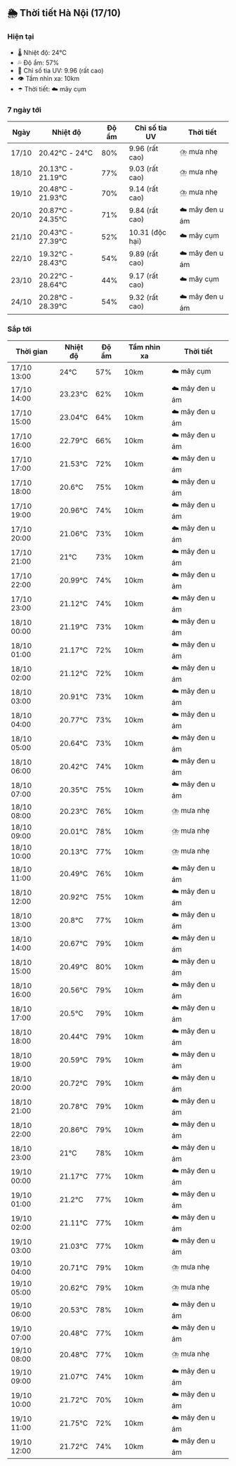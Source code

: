 ## 🌦️ Thời tiết Hà Nội (17/10)

### Hiện tại

- 🌡️ Nhiệt độ: 24℃
- 💦 Độ ẩm: 57%
- 🌟 Chỉ số tia UV: 9.96 (rất cao)
- 👁️ Tầm nhìn xa: 10km
- ☂️ Thời tiết: ☁️ mây cụm

### 7 ngày tới

| Ngày | Nhiệt độ | Độ ẩm | Chỉ số tia UV | Thời tiết |
| --- | --- | --- | --- | --- |
| 17/10 | 20.42℃ - 24℃ | 80% | 9.96 (rất cao) | ⛈️ mưa nhẹ |
| 18/10 | 20.13℃ - 21.19℃ | 77% | 9.03 (rất cao) | ⛈️ mưa nhẹ |
| 19/10 | 20.48℃ - 21.93℃ | 70% | 9.14 (rất cao) | ⛈️ mưa nhẹ |
| 20/10 | 20.87℃ - 24.35℃ | 71% | 9.84 (rất cao) | ☁️ mây đen u ám |
| 21/10 | 20.43℃ - 27.39℃ | 52% | 10.31 (độc hại) | ☁️ mây cụm |
| 22/10 | 19.32℃ - 28.43℃ | 54% | 9.89 (rất cao) | ☁️ mây đen u ám |
| 23/10 | 20.22℃ - 28.64℃ | 44% | 9.17 (rất cao) | ☁️ mây cụm |
| 24/10 | 20.28℃ - 28.39℃ | 54% | 9.32 (rất cao) | ☁️ mây đen u ám |

### Sắp tới

| Thời gian | Nhiệt độ | Độ ẩm | Tầm nhìn xa | Thời tiết |
| --- | --- | --- | --- | --- |
| 17/10 13:00 | 24℃ | 57% | 10km | ☁️ mây cụm |
| 17/10 14:00 | 23.23℃ | 62% | 10km | ☁️ mây đen u ám |
| 17/10 15:00 | 23.04℃ | 64% | 10km | ☁️ mây đen u ám |
| 17/10 16:00 | 22.79℃ | 66% | 10km | ☁️ mây đen u ám |
| 17/10 17:00 | 21.53℃ | 72% | 10km | ☁️ mây đen u ám |
| 17/10 18:00 | 20.6℃ | 75% | 10km | ☁️ mây đen u ám |
| 17/10 19:00 | 20.96℃ | 74% | 10km | ☁️ mây đen u ám |
| 17/10 20:00 | 21.06℃ | 73% | 10km | ☁️ mây đen u ám |
| 17/10 21:00 | 21℃ | 73% | 10km | ☁️ mây đen u ám |
| 17/10 22:00 | 20.99℃ | 74% | 10km | ☁️ mây đen u ám |
| 17/10 23:00 | 21.12℃ | 74% | 10km | ☁️ mây đen u ám |
| 18/10 00:00 | 21.19℃ | 73% | 10km | ☁️ mây đen u ám |
| 18/10 01:00 | 21.17℃ | 72% | 10km | ☁️ mây đen u ám |
| 18/10 02:00 | 21.12℃ | 72% | 10km | ☁️ mây đen u ám |
| 18/10 03:00 | 20.91℃ | 73% | 10km | ☁️ mây đen u ám |
| 18/10 04:00 | 20.77℃ | 73% | 10km | ☁️ mây đen u ám |
| 18/10 05:00 | 20.64℃ | 73% | 10km | ☁️ mây đen u ám |
| 18/10 06:00 | 20.42℃ | 74% | 10km | ☁️ mây đen u ám |
| 18/10 07:00 | 20.35℃ | 75% | 10km | ☁️ mây đen u ám |
| 18/10 08:00 | 20.23℃ | 76% | 10km | ⛈️ mưa nhẹ |
| 18/10 09:00 | 20.01℃ | 78% | 10km | ⛈️ mưa nhẹ |
| 18/10 10:00 | 20.13℃ | 77% | 10km | ⛈️ mưa nhẹ |
| 18/10 11:00 | 20.49℃ | 76% | 10km | ☁️ mây đen u ám |
| 18/10 12:00 | 20.92℃ | 75% | 10km | ☁️ mây đen u ám |
| 18/10 13:00 | 20.8℃ | 77% | 10km | ☁️ mây đen u ám |
| 18/10 14:00 | 20.67℃ | 79% | 10km | ☁️ mây đen u ám |
| 18/10 15:00 | 20.49℃ | 80% | 10km | ☁️ mây đen u ám |
| 18/10 16:00 | 20.56℃ | 79% | 10km | ☁️ mây đen u ám |
| 18/10 17:00 | 20.5℃ | 79% | 10km | ☁️ mây đen u ám |
| 18/10 18:00 | 20.44℃ | 79% | 10km | ☁️ mây đen u ám |
| 18/10 19:00 | 20.59℃ | 79% | 10km | ☁️ mây đen u ám |
| 18/10 20:00 | 20.72℃ | 79% | 10km | ☁️ mây đen u ám |
| 18/10 21:00 | 20.78℃ | 79% | 10km | ☁️ mây đen u ám |
| 18/10 22:00 | 20.86℃ | 79% | 10km | ☁️ mây đen u ám |
| 18/10 23:00 | 21℃ | 78% | 10km | ☁️ mây đen u ám |
| 19/10 00:00 | 21.17℃ | 77% | 10km | ☁️ mây đen u ám |
| 19/10 01:00 | 21.2℃ | 77% | 10km | ☁️ mây đen u ám |
| 19/10 02:00 | 21.11℃ | 77% | 10km | ☁️ mây đen u ám |
| 19/10 03:00 | 21.03℃ | 77% | 10km | ☁️ mây đen u ám |
| 19/10 04:00 | 20.71℃ | 79% | 10km | ⛈️ mưa nhẹ |
| 19/10 05:00 | 20.62℃ | 79% | 10km | ⛈️ mưa nhẹ |
| 19/10 06:00 | 20.53℃ | 78% | 10km | ☁️ mây đen u ám |
| 19/10 07:00 | 20.48℃ | 77% | 10km | ☁️ mây đen u ám |
| 19/10 08:00 | 20.48℃ | 77% | 10km | ⛈️ mưa nhẹ |
| 19/10 09:00 | 21.07℃ | 74% | 10km | ☁️ mây đen u ám |
| 19/10 10:00 | 21.72℃ | 70% | 10km | ☁️ mây đen u ám |
| 19/10 11:00 | 21.75℃ | 72% | 10km | ☁️ mây đen u ám |
| 19/10 12:00 | 21.72℃ | 74% | 10km | ☁️ mây đen u ám |
